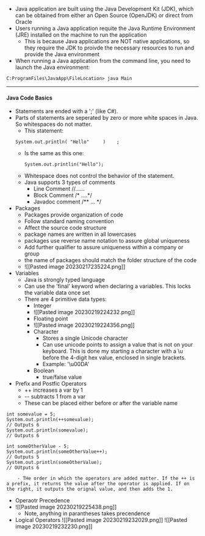 - Java application are built using the Java Development Kit (JDK), which can be obtained from either an Open Source (OpenJDK) or direct from Oracle
- Users running a Java application requite the Java Runtime Environment (JRE) installed on the machine to run the application
	- This is because Java applications are NOT native applications, so they require the JDK to proivde the necessary resources to run and provide the Java environment
- When running a Java application from the command line, you need to launch the Java environment:
```
C:ProgramFiles\JavaApp\FileLocation> java Main
```
---
#### Java Code Basics
- Statements are ended with a ';' (like C#).
- Parts of statements are seperated by zero or more white spaces in Java. So whitespaces do not matter.
	- This statement:
	```
	System.out.println( "Hello"     )    ;
	```
	- Is the same as this one:
	  ```
	  System.out.printlin("Hello");
	  ```
  - Whitespace does not control the behavior of the statement.
  - Java supports 3 types of comments
	  - Line Comment  //......
	  - Block Comment  /* ....*/
	  - Javadoc comment /** ... */
- Packages
	- Packages provide organization of code
	- Follow standard naming convention
	- Affect the source code structure
	- package names are written in all lowercases
	- packages use reverse name notation to assure global uniqueness
	- Add further qualifier to assure uniqueness within a company or group
	- the name of packages should match the folder structure of the code
	- ![[Pasted image 20230217235224.png]]
- Variables
	- Java is strongly typed language
	- Can use the 'final' keyword when declaring a variables. This locks the variable data once set
	- There are 4 primitive data types:
		- Integer
		- ![[Pasted image 20230219224232.png]]
		- Floating point
		- ![[Pasted image 20230219224356.png]]
		- Character
			- Stores a single Unicode character
			- Can use unicode points to assign a value that is not on your keyboard. This is done my starting a character with a \u before the 4-digit hex value, enclosed in single brackets. 
			- Example: '\u00DA'
		- Boolean
			- true/false value
- Prefix and Postfic Operators
	- ++ increases a var by 1
	- -- subtracts 1 from a var
	- These can be placed either before or after the variable name
 ```
 int somevalue = 5;
 System.out.println(++somevalue);
 // Outputs 6
 System.out.println(somevalue);
 // Outputs 6

 int someOtherValue - 5;
 System.out.println(someOtherValue++);
 // Outputs 5
 System.out.println(someOtherValue);
 // OUtputs 6
```
		- THe order in which the operators are added matter. If the ++ is a prefix, it returns the value after the operator is applied. If on the right, it outputs the orignal value, and then adds the 1.
- Operaotr Precedence
- ![[Pasted image 20230219225438.png]]
	- Note, anything in parantheses takes precendence
- Logical Operators
	![[Pasted image 20230219232029.png]]
	![[Pasted image 20230219232230.png]]
	
